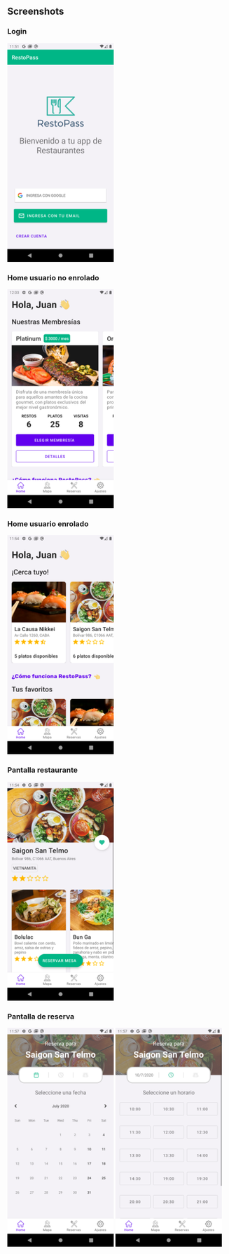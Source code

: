 ## Screenshots

### Login
<img src="login.png" height="500">

### Home usuario no enrolado
<img src="notEnrolledHome.png" height="500">

### Home usuario enrolado
<img src="enrolledHome.png" height="500">

### Pantalla restaurante
<img src="restaurant.png" height="500">

### Pantalla de reserva
<img src="reservationStepOne.png" height="500">
<img src="reservationStepTwo.png" height="500">